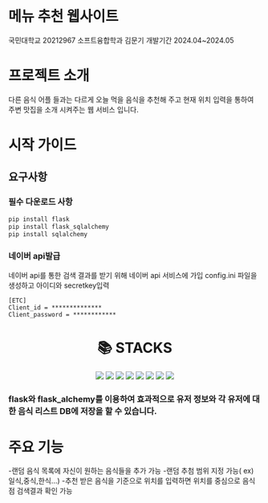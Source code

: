 <h1>메뉴 추천 웹사이트</h1>
국민대학교 20212967 소프트융합학과 김문기
개발기간 2024.04~2024.05



<h1>프로젝트 소개</h1>
다른 음식 어플 들과는 다르게 오늘 먹을 음식을 추천해 주고 현재 위치 입력을 통하여 주변 맛집을 소개 시켜주는 웹 서비스 입니다.


# 시작 가이드
## 요구사항

### 필수 다운로드 사항
```python
pip install flask
pip install flask_sqlalchemy
pip install sqlalchemy
```

### 네이버 api발급
네이버 api를 통한 검색 결과를 받기 위해 네이버 api 서비스에 가입
config.ini 파일을 생성하고 아이디와 secretkey입력
```
[ETC]
Client_id = **************
Client_password = ************
```

<div align=center><h1>📚 STACKS</h1>
<img src="https://img.shields.io/badge/python-3776AB?style=for-the-badge&logo=python&logoColor=white">
<img src="https://img.shields.io/badge/html5-E34F26?style=for-the-badge&logo=html5&logoColor=white"> 
<img src="https://img.shields.io/badge/css-1572B6?style=for-the-badge&logo=css3&logoColor=white"> 
<img src="https://img.shields.io/badge/javascript-F7DF1E?style=for-the-badge&logo=javascript&logoColor=black">
<img src="https://img.shields.io/badge/flask-000000?style=for-the-badge&logo=flask&logoColor=white">
<img src="https://img.shields.io/badge/github-181717?style=for-the-badge&logo=github&logoColor=white">
<img src="https://img.shields.io/badge/git-F05032?style=for-the-badge&logo=git&logoColor=white">
<img src="https://img.shields.io/badge/fontawesome-339AF0?style=for-the-badge&logo=fontawesome&logoColor=white">
</div>

### flask와 flask_alchemy를 이용하여 효과적으로 유저 정보와 각 유저에 대한 음식 리스트 DB에 저장을 할 수 있습니다.

# 주요 기능
-랜덤 음식 목록에 자신이 원하는 음식들을 추가 가능
-랜덤 추첨 범위 지정 가능( ex) 일식,중식,한식...)
-추천 받은 음식을 기준으로 위치를 입력하면 위치를 중심으로 음식점 검색결과 확인 가능
